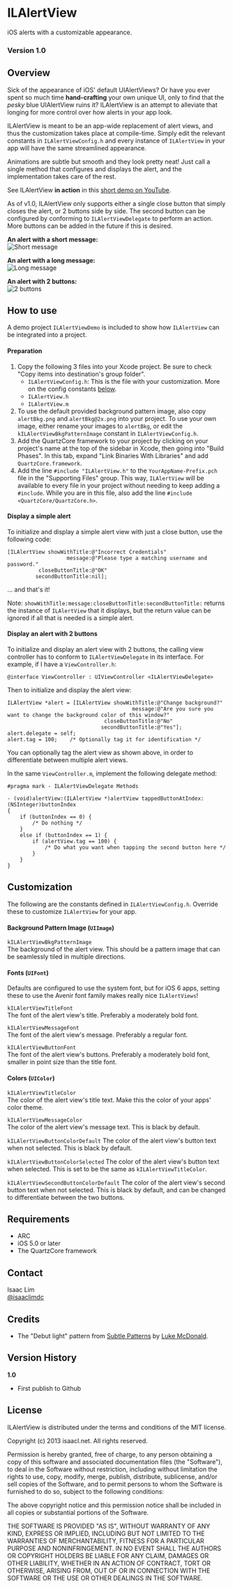 ILAlertView
===============
iOS alerts with a customizable appearance.

### Version 1.0

Overview
--------
Sick of the appearance of iOS' default UIAlertViews? Or have you ever spent so much time **hand-crafting** your own unique UI, only to find that the *pesky* blue UIAlertView ruins it? ILAlertView is an attempt to alleviate that longing for more control over how alerts in your app look.

ILAlertView is meant to be an app-wide replacement of alert views, and thus the customization takes place at compile-time. Simply edit the relevant constants in `ILAlertViewConfig.h` and every instance of `ILAlertView` in your app will have the same streamlined appearance.

Animations are subtle but smooth and they look pretty neat! Just call a single method that configures and displays the alert, and the implementation takes care of the rest.

See ILAlertView **in action** in this [short demo on YouTube](http://youtu.be/AkimUM52ULo).


As of v1.0, ILAlertView only supports either a single close button that simply closes the alert, or 2 buttons side by side. The second button can be configured by conforming to `ILAlertViewDelegate` to perform an action. More buttons can be added in the future if this is desired.

**An alert with a short message:**  
![Short message](http://isaacl.net/images/libraries/ILAlertView11.png)

**An alert with a long message:**  
![Long message](http://isaacl.net/images/libraries/ILAlertView21.png)

**An alert with 2 buttons:**  
![2 buttons](http://isaacl.net/images/libraries/ILAlertView31.png)

How to use
----------
A demo project `ILAlertViewDemo` is included to show how `ILAlertView` can be integrated into a project.

#### Preparation
1. Copy the following 3 files into your Xcode project. Be sure to check "Copy items into destination's group folder".
    - `ILAlertViewConfig.h`: This is the file with your customization. More on the config constants [below](#Customization).
    - `ILAlertView.h`
    - `ILAlertView.m`
2. To use the default provided background pattern image, also copy `alertBkg.png` and `alertBkg@2x.png` into your project. To use your own image, either rename your images to `alertBkg`, or edit the `kILAlertViewBkgPatternImage` constant in `ILAlertViewConfig.h`.
3. Add the QuartzCore framework to your project by clicking on your project's name at the top of the sidebar in Xcode, then going into "Build Phases". In this tab, expand "Link Binaries With Libraries" and add `QuartzCore.framework`.
4. Add the line `#include "ILAlertView.h"` to the `YourAppName-Prefix.pch` file in the "Supporting Files" group. This way, `ILAlertView` will be available to every file in your project without needing to keep adding a `#include`. While you are in this file, also add the line `#include <QuartzCore/QuartzCore.h>`.

#### Display a simple alert
To initialize and display a simple alert view with just a close button, use the following code:

    [ILAlertView showWithTitle:@"Incorrect Credentials"
                       message:@"Please type a matching username and password."
              closeButtonTitle:@"OK"
             secondButtonTitle:nil];         

… and that's it!

Note: `showWithTitle:message:closeButtonTitle:secondButtonTitle:` returns the instance of `ILAlertView` that it displays, but the return value can be ignored if all that is needed is a simple alert.

#### Display an alert with 2 buttons
To initialize and display an alert view with 2 buttons, the calling view controller has to conform to `ILAlertViewDelegate` in its interface. For example, if I have a `ViewController.h`:

    @interface ViewController : UIViewController <ILAlertViewDelegate>

Then to initialize and display the alert view:

    ILAlertView *alert = [ILAlertView showWithTitle:@"Change background?"
                                            message:@"Are you sure you want to change the background color of this window?"
                                   closeButtonTitle:@"No"
                                  secondButtonTitle:@"Yes"];
    alert.delegate = self;
    alert.tag = 100;    /* Optionally tag it for identification */

You can optionally tag the alert view as shown above, in order to differentiate between multiple alert views.

In the same `ViewController.m`, implement the following delegate method:
        
    #pragma mark - ILAlertViewDelegate Methods
        
    - (void)alertView:(ILAlertView *)alertView tappedButtonAtIndex:(NSInteger)buttonIndex
    {
        if (buttonIndex == 0) {
            /* Do nothing */
        }
        else if (buttonIndex == 1) {
            if (alertView.tag == 100) {
                /* Do what you want when tapping the second button here */
            }
        }
    }

Customization
-------------
The following are the constants defined in `ILAlertViewConfig.h`. Override these to customize `ILAlertView` for your app.

#### Background Pattern Image (`UIImage`)
`kILAlertViewBkgPatternImage`  
The background of the alert view. This should be a pattern image that can be seamlessly tiled in multiple directions.

#### Fonts (`UIFont`)
Defaults are configured to use the system font, but for iOS 6 apps, setting these to use the Avenir font family makes really nice `ILAlertViews`!

`kILAlertViewTitleFont`  
The font of the alert view's title. Preferably a moderately bold font.

`kILAlertViewMessageFont`  
The font of the alert view's message. Preferably a regular font.

`kILAlertViewButtonFont`  
The font of the alert view's buttons. Preferably a moderately bold font, smaller in point size than the title font.

#### Colors (`UIColor`)
`kILAlertViewTitleColor`  
The color of the alert view's title text. Make this the color of your apps' color theme.

`kILAlertViewMessageColor`  
The color of the alert view's message text. This is black by default.

`kILAlertViewButtonColorDefault`
The color of the alert view's button text when not selected. This is black by default.

`kILAlertViewButtonColorSelected`
The color of the alert view's button text when selected. This is set to be the same as `kILAlertViewTitleColor`.

`kILAlertViewSecondButtonColorDefault`
The color of the alert view's second button text when not selected. This is black by default, and can be changed to differentiate between the two buttons.


Requirements
------------
- ARC
- iOS 5.0 or later
- The QuartzCore framework

Contact
-------
Isaac Lim  
[@isaaclimdc](http://twitter.com/isaaclimdc)

Credits
-------
- The "Debut light" pattern from [Subtle Patterns](http://subtlepatterns.com) by [Luke McDonald](http://lukemcdonald.com/).

Version History
---------------
**1.0**  
- First publish to Github

License
-------
 ILAlertView is distributed under the terms and conditions of the MIT license.

 Copyright (c) 2013 isaacl.net. All rights reserved.

 Permission is hereby granted, free of charge, to any person obtaining a copy
 of this software and associated documentation files (the "Software"), to deal
 in the Software without restriction, including without limitation the rights
 to use, copy, modify, merge, publish, distribute, sublicense, and/or sell
 copies of the Software, and to permit persons to whom the Software is
 furnished to do so, subject to the following conditions:

 The above copyright notice and this permission notice shall be included in
 all copies or substantial portions of the Software.

 THE SOFTWARE IS PROVIDED "AS IS", WITHOUT WARRANTY OF ANY KIND, EXPRESS OR
 IMPLIED, INCLUDING BUT NOT LIMITED TO THE WARRANTIES OF MERCHANTABILITY,
 FITNESS FOR A PARTICULAR PURPOSE AND NONINFRINGEMENT. IN NO EVENT SHALL THE
 AUTHORS OR COPYRIGHT HOLDERS BE LIABLE FOR ANY CLAIM, DAMAGES OR OTHER
 LIABILITY, WHETHER IN AN ACTION OF CONTRACT, TORT OR OTHERWISE, ARISING FROM,
 OUT OF OR IN CONNECTION WITH THE SOFTWARE OR THE USE OR OTHER DEALINGS IN
 THE SOFTWARE.
